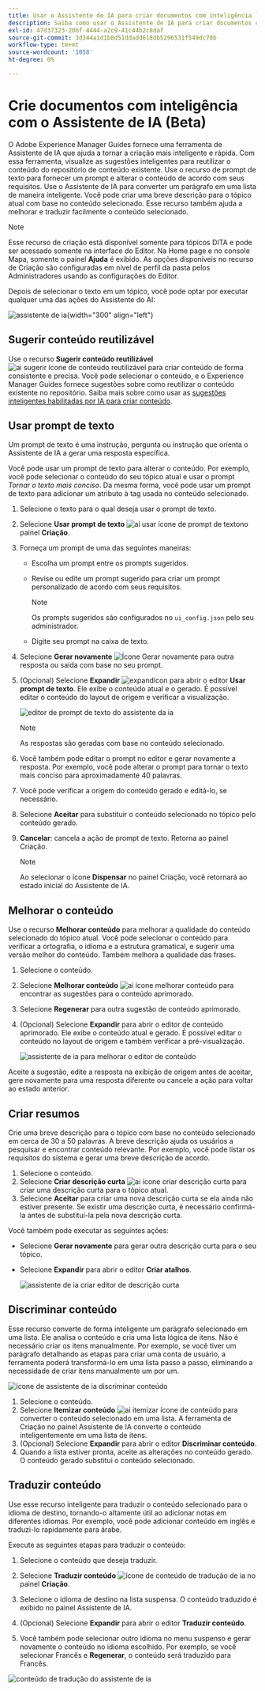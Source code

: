 ```yaml
---
title: Usar o Assistente de IA para criar documentos com inteligência `
description: Saiba como usar o Assistente de IA para criar documentos com eficiência inteligente.
exl-id: 47d37323-20bf-4444-a2c9-41c44b2c8daf
source-git-commit: 3d344a1d1b8d51ddadd618db5296531f549dc70b
workflow-type: tm+mt
source-wordcount: '1058'
ht-degree: 0%

---
```


# Crie documentos com inteligência com o Assistente de IA (Beta)

O Adobe Experience Manager Guides fornece uma ferramenta de Assistente de IA que ajuda a tornar a criação mais inteligente e rápida. Com essa ferramenta, visualize as sugestões inteligentes para reutilizar o conteúdo do repositório de conteúdo existente. Use o recurso de prompt de texto para fornecer um prompt e alterar o conteúdo de acordo com seus requisitos. Use o Assistente de IA para converter um parágrafo em uma lista de maneira inteligente. Você pode criar uma breve descrição para o tópico atual com base no conteúdo selecionado. Esse recurso também ajuda a melhorar e traduzir facilmente o conteúdo selecionado.

>[!NOTE]
>
> Esse recurso de criação está disponível somente para tópicos DITA e pode ser acessado somente na interface do Editor. Na Home page e no console Mapa, somente o painel **Ajuda** é exibido. As opções disponíveis no recurso de Criação são configuradas em nível de perfil da pasta pelos Administradores usando as configurações do Editor.

Depois de selecionar o texto em um tópico, você pode optar por executar qualquer uma das ações do Assistente do AI:

![assistente de ia](./images/ai-assistant-panel.png){width="300" align="left"}

## Sugerir conteúdo reutilizável


Use o recurso **Sugerir conteúdo reutilizável** ![ai sugerir ícone de conteúdo reutilizável ](./images/ai-suggest-reusable-content-icon.svg) para criar conteúdo de forma consistente e precisa. Você pode selecionar o conteúdo, e o Experience Manager Guides fornece sugestões sobre como reutilizar o conteúdo existente no repositório.
Saiba mais sobre como usar as [sugestões inteligentes habilitadas por IA para criar conteúdo](authoring-ai-based-smart-suggestions.md).


## Usar prompt de texto

Um prompt de texto é uma instrução, pergunta ou instrução que orienta o Assistente de IA a gerar uma resposta específica.

Você pode usar um prompt de texto para alterar o conteúdo. Por exemplo, você pode selecionar o conteúdo do seu tópico atual e usar o prompt *Tornar o texto mais conciso*. Da mesma forma, você pode usar um prompt de texto para adicionar um atributo à tag usada no conteúdo selecionado.

1. Selecione o texto para o qual deseja usar o prompt de texto.
1. Selecione **Usar prompt de texto** ![ai usar ícone de prompt de texto](./images/ai-use-text-prompt.svg)no painel **Criação**.
1. Forneça um prompt de uma das seguintes maneiras:

   - Escolha um prompt entre os prompts sugeridos.
   - Revise ou edite um prompt sugerido para criar um prompt personalizado de acordo com seus requisitos.

     >[!NOTE]
     >
     > Os prompts sugeridos são configurados no `ui_config.json` pelo seu administrador.

   - Digite seu prompt na caixa de texto.


1. Selecione **Gerar novamente** ![Ícone Gerar novamente](./images/refresh-icon.svg) para outra resposta ou saída com base no seu prompt.

1. (Opcional) Selecione **Expandir** ![expandicon](./images/expand-icon.svg) para abrir o editor **Usar prompt de texto**. Ele exibe o conteúdo atual e o gerado. É possível editar o conteúdo do layout de origem e verificar a visualização.

   ![editor de prompt de texto do assistente da ia](./images/text-prompt.png)


   >[!NOTE]
   >
   > As respostas são geradas com base no conteúdo selecionado.



1. Você também pode editar o prompt no editor e gerar novamente a resposta. Por exemplo, você pode alterar o prompt para tornar o texto mais conciso para aproximadamente 40 palavras.

1. Você pode verificar a origem do conteúdo gerado e editá-lo, se necessário.

1. Selecione **Aceitar** para substituir o conteúdo selecionado no tópico pelo conteúdo gerado.
1. **Cancelar**: cancela a ação de prompt de texto. Retorna ao painel Criação.

   >[!NOTE]
   >
   > Ao selecionar o ícone **Dispensar** no painel Criação, você retornará ao estado inicial do Assistente de IA.

## Melhorar o conteúdo

Use o recurso **Melhorar conteúdo** para melhorar a qualidade do conteúdo selecionado do tópico atual. Você pode selecionar o conteúdo para verificar a ortografia, o idioma e a estrutura gramatical, e sugerir uma versão melhor do conteúdo. Também melhora a qualidade das frases.

1. Selecione o conteúdo.
1. Selecione **Melhorar conteúdo** ![ai ícone melhorar conteúdo](./images/ai-improve-icon.svg) para encontrar as sugestões para o conteúdo aprimorado.
1. Selecione **Regenerar** para outra sugestão de conteúdo aprimorado.

1. (Opcional) Selecione **Expandir** para abrir o editor de conteúdo aprimorado. Ele exibe o conteúdo atual e gerado. É possível editar o conteúdo no layout de origem e também verificar a pré-visualização.



   ![assistente de ia para melhorar o editor de conteúdo](./images/ai-assisstant-improve-content.png)

Aceite a sugestão, edite a resposta na exibição de origem antes de aceitar, gere novamente para uma resposta diferente ou cancele a ação para voltar ao estado anterior.





## Criar resumos

Crie uma breve descrição para o tópico com base no conteúdo selecionado em cerca de 30 a 50 palavras. A breve descrição ajuda os usuários a pesquisar e encontrar conteúdo relevante.
Por exemplo, você pode listar os requisitos do sistema e gerar uma breve descrição de acordo.



1. Selecione o conteúdo.
1. Selecione **Criar descrição curta** ![ai ícone criar descrição curta](./images/ai-create-shortdesc-icon.svg) para criar uma descrição curta para o tópico atual.
1. Selecione **Aceitar** para criar uma nova descrição curta se ela ainda não estiver presente. Se existir uma descrição curta, é necessário confirmá-la antes de substituí-la pela nova descrição curta.

Você também pode executar as seguintes ações:

- Selecione **Gerar novamente** para gerar outra descrição curta para o seu tópico.
- Selecione **Expandir** para abrir o editor **Criar atalhos**.

  ![assistente de ia criar editor de descrição curta](./images/ai-assistant-create-short-desc.png)




## Discriminar conteúdo

Esse recurso converte de forma inteligente um parágrafo selecionado em uma lista.  Ele analisa o conteúdo e cria uma lista lógica de itens. Não é necessário criar os itens manualmente. Por exemplo, se você tiver um parágrafo detalhando as etapas para criar uma conta de usuário, a ferramenta poderá transformá-lo em uma lista passo a passo, eliminando a necessidade de criar itens manualmente um por um.

![ícone de assistente de ia discriminar conteúdo](./images/ai-assisstant-itemise-content.png)



1. Selecione o conteúdo.
1. Selecione **Itemizar conteúdo** ![ai itemizar ícone de conteúdo](./images/ai-itemize-icon.svg) para converter o conteúdo selecionado em uma lista.
A ferramenta de Criação no painel Assistente de IA converte o conteúdo inteligentemente em uma lista de itens.
1. (Opcional) Selecione **Expandir** para abrir o editor **Discriminar conteúdo**.
1. Quando a lista estiver pronta, aceite as alterações no conteúdo gerado. O conteúdo gerado substitui o conteúdo selecionado.



## Traduzir conteúdo

Use esse recurso inteligente para traduzir o conteúdo selecionado para o idioma de destino, tornando-o altamente útil ao adicionar notas em diferentes idiomas. Por exemplo, você pode adicionar conteúdo em inglês e traduzi-lo rapidamente para árabe.

Execute as seguintes etapas para traduzir o conteúdo:

1. Selecione o conteúdo que deseja traduzir.
1. Selecione **Traduzir conteúdo** ![ícone de conteúdo de tradução de ia](./images/ai-translate-content-icon.svg) no painel **Criação**.
1. Selecione o idioma de destino na lista suspensa. O conteúdo traduzido é exibido no painel Assistente de IA.

1. (Opcional) Selecione **Expandir** para abrir o editor **Traduzir conteúdo**.
1. Você também pode selecionar outro idioma no menu suspenso e gerar novamente o conteúdo no idioma escolhido. Por exemplo, se você selecionar Francês e **Regenerar**, o conteúdo será traduzido para Francês.

![conteúdo de tradução do assistente de ia](./images/ai-assisstant-translate-content.png)
